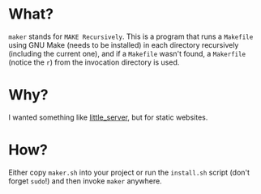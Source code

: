 # What?

`maker` stands for `MAKE Recursively`. This is a program that runs a `Makefile` using GNU Make (needs to be installed) in each directory recursively (including the current one), and if a `Makefile` wasn't found, a `Makerfile` (notice the `r`) from the invocation directory is used.

# Why?

I wanted something like [little\_server](https://github.com/megahomyak/little_server), but for static websites.

# How?

Either copy `maker.sh` into your project or run the `install.sh` script (don't forget `sudo`!) and then invoke `maker` anywhere.

